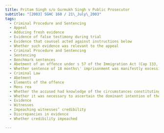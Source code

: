 ```yaml
---
title: Pritam Singh s/o Gurmukh Singh v Public Prosecutor 
subtitle: "[2003] SGHC 160 / 21\_July\_2003"
tags:
  - Criminal Procedure and Sentencing
  - Appeal
  - Adducing fresh evidence
  - Evidence of false testimony during trial
  - Evidence that counsel acted against instructions below
  - Whether such evidence was relevant to the appeal
  - Criminal Procedure and Sentencing
  - Sentencing
  - Benchmark sentences
  - Abetment of an offence under s 57 of the Immigration Act (Cap 133, 1997 Rev Ed)
  - Whether sentence of 18 months\' imprisonment was manifestly excessive
  - Criminal Law
  - Abetment
  - Elements of the offence
  - Mens rea
  - Whether the accused had knowledge of the circumstances constituting the offence
  - Whether it was necessary to ascertain the dominant intention of the accused in every case
  - Evidence
  - Witnesses
  - Impeaching witnesses’ credibility
  - Discrepancies in evidence
  - Whether credibility impeached

---
```


